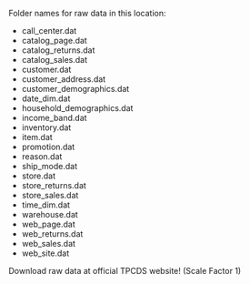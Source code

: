 Folder names for raw data in this location:

- call_center.dat
- catalog_page.dat
- catalog_returns.dat
- catalog_sales.dat
- customer.dat
- customer_address.dat
- customer_demographics.dat
- date_dim.dat
- household_demographics.dat
- income_band.dat
- inventory.dat
- item.dat
- promotion.dat
- reason.dat
- ship_mode.dat
- store.dat
- store_returns.dat
- store_sales.dat
- time_dim.dat
- warehouse.dat
- web_page.dat
- web_returns.dat
- web_sales.dat
- web_site.dat


Download raw data at official TPCDS website! (Scale Factor 1)
